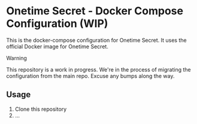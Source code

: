 # Onetime Secret - Docker Compose Configuration (WIP)

This is the docker-compose configuration for Onetime Secret. It uses the official Docker image for Onetime Secret.

> [!WARNING]
>
> This repository is a work in progress. We're in the process of migrating the configuration from the main repo. Excuse any bumps along the way.


## Usage

1. Clone this repository
2. ...
